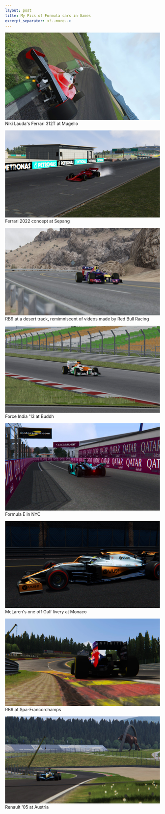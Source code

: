 ```yaml
---
layout: post
title: My Pics of Formula cars in Games
excerpt_separator: <!--more-->
---
```


![Ferrari 312T at Mugello](/images/cars/ferrari_mugello.jpg)
Niki Lauda's Ferrari 312T at Mugello
<!--more-->
  
![Ferrari 2022 concept at Sepang](/images/cars/ferrari_sepang.jpg)
Ferrari 2022 concept at Sepang
  
![RB9_BCC](/images/cars/rb9_bcc.jpg)
RB9 at a desert track, remimniscent of videos made by Red Bull Racing
  
![Force India 2013](/images/cars/forceindia_india.jpg)
Force India '13 at Buddh
  
![Formula E in NYC](/images/cars/jag_nyc.jpg)
Formula E in NYC
  
![McLaren's one off Gulf livery at Monaco](/images/cars/mclaren_monaco.jpg)
McLaren's one off Gulf livery at Monaco
  
![RB9 at Spa-Francorchamps](/images/cars/rb9_spa.jpg)
RB9 at Spa-Francorchamps
  
![Renault '05 at Austria](/images/cars/renault_austria.jpg)
Renault '05 at Austria
